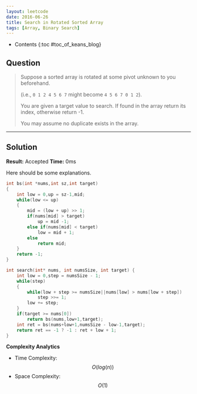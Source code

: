 ```yaml
---
layout: leetcode
date: 2016-06-26
title: Search in Rotated Sorted Array
tags: [Array, Binary Search]
---
```


* Contents
{:toc #toc_of_keans_blog}

## Question

> Suppose a sorted array is rotated at some pivot unknown to you beforehand.
>
> (i.e., `0 1 2 4 5 6 7` might become `4 5 6 7 0 1 2`).
>
>You are given a target value to search. If found in the array return its index, otherwise return -1.
>
>You may assume no duplicate exists in the array.
>
>     

***

## Solution

**Result:** Accepted **Time:** 0ms

Here should be some explanations.

```c
int bs(int *nums,int sz,int target)
{
    int low = 0,up = sz-1,mid;
    while(low <= up)
    {
        mid = (low + up) >> 1;
        if(nums[mid] > target)
            up = mid -1;
        else if(nums[mid] < target)
            low = mid + 1;
        else
            return mid;
    }
    return -1;
}

int search(int* nums, int numsSize, int target) {
    int low = 0,step = numsSize - 1;
    while(step)
    {
        while(low + step >= numsSize||nums[low] > nums[low + step])
            step >>= 1;
        low += step;
    }
    if(target >= nums[0])
        return bs(nums,low+1,target);
    int ret = bs(nums+low+1,numsSize - low-1,target);
    return ret == -1 ? -1 : ret + low + 1;
}
```

**Complexity Analytics**

- Time Complexity: $$O(log(n))$$
- Space Complexity: $$O(1)$$
